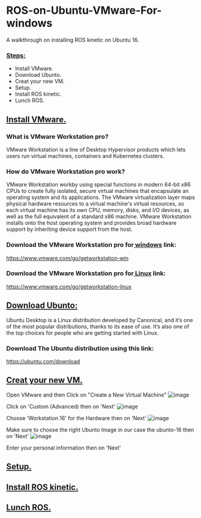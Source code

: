 # ROS-on-Ubuntu-VMware-For-windows
A walkthrough on installing ROS kinetic on Ubuntu 16.
### <ins>Steps:</ins>
* Install VMware.
* Download Ubunto.
* Creat your new VM.
* Setup.
* Install ROS kinetic.
* Lunch ROS.

## <ins> Install VMware. </ins>

### What is VMware Workstation pro?
VMware Workstation is a line of Desktop Hypervisor products which lets users run virtual machines, containers and Kubernetes clusters.

### How do VMware Workstation pro work?
VMware Workstation workby using special functions in modern 64-bit x86 CPUs to create fully isolated, secure virtual machines that encapsulate an operating system and its applications. The VMware virtualization layer maps physical hardware resources to a virtual machine's virtual resources, so each virtual machine has its own CPU, memory, disks, and I/O devices, as well as the full equivalent of a standard x86 machine. VMware Workstation installs onto the host operating system and provides broad hardware support by inheriting device support from the host.

### Download the VMware Workstation pro for<ins> windows</ins> link:
https://www.vmware.com/go/getworkstation-win

### Download the VMware Workstation pro for<ins> Linux</ins> link:
https://www.vmware.com/go/getworkstation-linux




## <ins> Download Ubunto: </ins>
Ubuntu Desktop is a Linux distribution developed by Canonical, and it’s one of the most popular distributions, thanks to its ease of use. It’s also one of the top choices for people who are getting started with Linux. 

### Download The Ubuntu distribution using this link:
https://ubuntu.com/download


## <ins> Creat your new VM.</ins>

Open VMware and then Click on "Create a New Virtual Machine" 
![image](https://user-images.githubusercontent.com/70070721/177861451-b49c20a0-5c7e-4d88-a62e-dbcfc1c24315.png)

Click on 'Custom (Advanced) then on 'Next'
![image](https://user-images.githubusercontent.com/70070721/177862428-aa969d7c-1e63-4c98-aeba-c8cdf4721a49.png)

Choose 'Workstation 16' for the Hardware then on 'Next'
![image](https://user-images.githubusercontent.com/70070721/177862435-70469cea-de5a-4de8-9b0a-c0ddcbb9ab5e.png)

Make sure to choose the right Ubunto Image in our case the ubunto-16 then on 'Next'
![image](https://user-images.githubusercontent.com/70070721/177862438-7ab864e1-1b32-446e-a056-71914dab06bf.png)

Enter your personal information then on 'Next'


## <ins> Setup.</ins>
## <ins> Install ROS kinetic.</ins>
## <ins> Lunch ROS.</ins>





